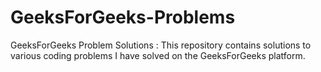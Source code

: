 # GeeksForGeeks-Problems
GeeksForGeeks Problem Solutions : This repository contains solutions to various coding problems I have solved on the GeeksForGeeks platform.
